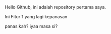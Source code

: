 Hello Github, ini adalah repository pertama saya.

Ini Fitur 1 yang lagi kepanasan

panas kah?
iyaa
masa si?
